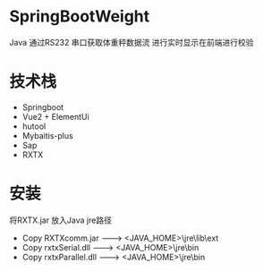 # SpringBootWeight
Java 通过RS232 串口获取体重秤数据流 进行实时显示在前端进行校验

# 技术栈
* Springboot 
* Vue2 + ElementUi
* hutool
* Mybaitis-plus
* Sap
* RXTX

# 安装
将RXTX.jar 放入Java jre路径
* Copy RXTXcomm.jar ---> <JAVA_HOME>\jre\lib\ext
* Copy rxtxSerial.dll ---> <JAVA_HOME>\jre\bin
* Copy rxtxParallel.dll ---> <JAVA_HOME>\jre\bin



